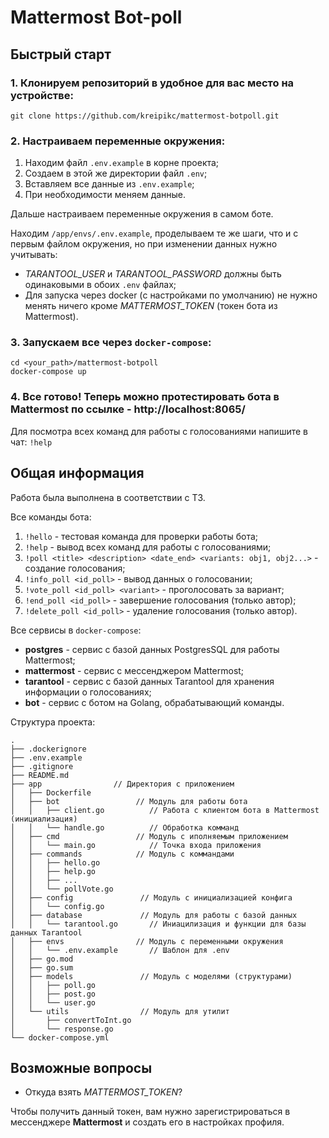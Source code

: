 # Mattermost Bot-poll
## Быстрый старт
### 1. Клонируем репозиторий в удобное для вас место на устройстве:
```
git clone https://github.com/kreipikc/mattermost-botpoll.git
```
### 2. Настраиваем переменные окружения:
 1. Находим файл `.env.example` в корне проекта;
 2. Создаем в этой же директории файл `.env`;
 3. Вставляем все данные из `.env.example`;
 4. При необходимости меняем данные.

Дальше настраиваем переменные окружения в самом боте.

Находим `/app/envs/.env.example`, проделываем те же шаги, что и с первым файлом окружения, но при изменении данных нужно учитывать:
- *TARANTOOL_USER* и *TARANTOOL_PASSWORD* должны быть одинаковыми в обоих `.env` файлах;
- Для запуска через docker (с настройками по умолчанию) не нужно менять ничего кроме *MATTERMOST_TOKEN* (токен бота из Mattermost).

### 3. Запускаем все через `docker-compose`:
```
cd <your_path>/mattermost-botpoll
docker-compose up
```

### 4. Все готово! Теперь можно протестировать бота в Mattermost по ссылке - http://localhost:8065/
Для посмотра всех команд для работы с голосованиями напишите в чат: `!help`

## Общая информация
Работа была выполнена в соответствии с ТЗ.

Все команды бота:
1. `!hello` - тестовая команда для проверки работы бота;
2. `!help` - вывод всех команд для работы с голосованиями;
3. `!poll <title> <description> <date_end> <variants: obj1, obj2...>` - создание голосования;
4. `!info_poll <id_poll>` - вывод данных о голосовании;
5. `!vote_poll <id_poll> <variant>` - проголосовать за вариант;
6. `!end_poll <id_poll>` - завершение голосования (только автор);
7. `!delete_poll <id_poll>` - удаление голосования (только автор).

Все сервисы в `docker-compose`:
- **postgres** - сервис с базой данных PostgresSQL для работы Mattermost;
- **mattermost** - сервис с мессенджером Mattermost;
- **tarantool** - сервис с базой данных Tarantool для хранения информации о голосованиях;
- **bot** - сервис с ботом на Golang, обрабатывающий команды.

Структура проекта:
```
.
├── .dockerignore
├── .env.example
├── .gitignore
├── README.md
├── app                // Директория с приложением
│   ├── Dockerfile
│   ├── bot                 // Модуль для работы бота
│   │   ├── client.go          // Работа с клиентом бота в Mattermost (инициализация)
│   │   └── handle.go          // Обработка комманд
│   ├── cmd                 // Модуль с иполняемым приложением
│   │   └── main.go            // Точка входа приложения
│   ├── commands            // Модуль с коммандами
│   │   ├── hello.go         
│   │   ├── help.go
│   │   ├── ...
│   │   └── pollVote.go
│   ├── config               // Модуль с инициализацией конфига
│   │   └── config.go
│   ├── database             // Модуль для работы с базой данных
│   │   └── tarantool.go       // Иниацилизация и функции для базы данных Tarantool
│   ├── envs                // Модуль с переменными окружения
│   │   └── .env.example       // Шаблон для .env
│   ├── go.mod
│   ├── go.sum
│   ├── models               // Модуль с моделями (структурами)
│   │   ├── poll.go
│   │   ├── post.go
│   │   └── user.go
│   └── utils                // Модуль для утилит
│       ├── convertToInt.go
│       └── response.go
└── docker-compose.yml
```

## Возможные вопросы
- Откуда взять *MATTERMOST_TOKEN*?

Чтобы получить данный токен, вам нужно зарегистрироваться в мессенджере **Mattermost** и создать его в настройках профиля.
